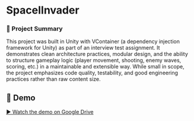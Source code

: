 # SpaceIInvader

### 📖 Project Summary

This project was built in Unity with VContainer (a dependency injection framework for Unity) as part of an interview test assignment. It demonstrates clean architecture practices, modular design, and the ability to structure gameplay logic (player movement, shooting, enemy waves, scoring, etc.) in a maintainable and extensible way. While small in scope, the project emphasizes code quality, testability, and good engineering practices rather than raw content size.

## 🎥 Demo
[▶ Watch the demo on Google Drive](https://drive.google.com/file/d/1Gr-0Qkzt6EIlC2-2I8ufWT_O_cPatSfh/view?usp=drive_link)
